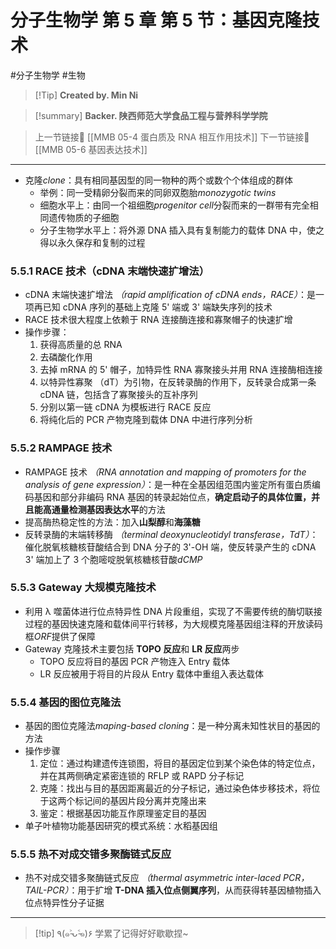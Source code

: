 # 分子生物学 第 5 章 第 5 节：基因克隆技术
#分子生物学 #生物 


> [!Tip] **Created by. Min Ni**

> [!summary] **Backer. 陕西师范大学食品工程与营养科学学院**

> 上一节链接🔗 [[MMB 05-4 蛋白质及 RNA 相互作用技术]]
> 下一节链接🔗 [[MMB 05-6 基因表达技术]]

---
- 克隆*clone*：具有相同基因型的同一物种的两个或数个个体组成的群体
	- 举例：同一受精卵分裂而来的同卵双胞胎*monozygotic twins*
	- 细胞水平上：由同一个祖细胞*progenitor cell*分裂而来的一群带有完全相同遗传物质的子细胞
	- 分子生物学水平上：将外源 DNA 插入具有复制能力的载体 DNA 中，使之得以永久保存和复制的过程

### 5.5.1 RACE 技术（cDNA 末端快速扩增法）
- cDNA 末端快速扩增法 *（rapid amplification of cDNA ends，RACE）*：是一项再已知 cDNA 序列的基础上克隆 5' 端或 3' 端缺失序列的技术
- RACE 技术很大程度上依赖于 RNA 连接酶连接和寡聚帽子的快速扩增
- 操作步骤：
	1. 获得高质量的总 RNA
	2. 去磷酸化作用
	3. 去掉 mRNA 的 5' 帽子，加特异性 RNA 寡聚接头并用 RNA 连接酶相连接
	4. 以特异性寡聚 （dT）为引物，在反转录酶的作用下，反转录合成第一条 cDNA 链，包括含了寡聚接头的互补序列
	5. 分别以第一链 cDNA 为模板进行 RACE 反应
	6. 将纯化后的 PCR 产物克隆到载体 DNA 中进行序列分析

### 5.5.2 RAMPAGE 技术
- RAMPAGE 技术 *（RNA annotation and mapping of promoters for the analysis of gene expression）*：是一种在全基因组范围内鉴定所有蛋白质编码基因和部分非编码 RNA 基因的转录起始位点，**确定启动子的具体位置，并且能高通量检测基因表达水平**的方法
- 提高酶热稳定性的方法：加入**山梨醇**和**海藻糖**
- 反转录酶的末端转移酶 *（terminal deoxynucleotidyl transferase，TdT）*：催化脱氧核糖核苷酸结合到 DNA 分子的 3'-OH 端，使反转录产生的 cDNA 3' 端加上了 3 个胞嘧啶脱氧核糖核苷酸*dCMP*

### 5.5.3 Gateway 大规模克隆技术
- 利用 λ 噬菌体进行位点特异性 DNA 片段重组，实现了不需要传统的酶切联接过程的基因快速克隆和载体间平行转移，为大规模克隆基因组注释的开放读码框*ORF*提供了保障
- Gateway 克隆技术主要包括 **TOPO 反应**和 **LR 反应**两步
	- TOPO 反应将目的基因 PCR 产物连入 Entry 载体
	- LR 反应被用于将目的片段从 Entry 载体中重组入表达载体

### 5.5.4 基因的图位克隆法
- 基因的图位克隆法*maping-based cloning*：是一种分离未知性状目的基因的方法
- 操作步骤
	1. 定位：通过构建遗传连锁图，将目的基因定位到某个染色体的特定位点，并在其两侧确定紧密连锁的 RFLP 或 RAPD 分子标记
	2. 克隆：找出与目的基因距离最近的分子标记，通过染色体步移技术，将位于这两个标记间的基因片段分离并克隆出来
	3. 鉴定：根据基因功能互作原理鉴定目的基因
- 单子叶植物功能基因研究的模式系统：水稻基因组

### 5.5.5 热不对成交错多聚酶链式反应
- 热不对成交错多聚酶链式反应 *（thermal asymmetric inter-laced PCR，TAIL-PCR）*：用于扩增 **T-DNA 插入位点侧翼序列**，从而获得转基因植物插入位点特异性分子证据

---
> [!tip] ٩(๑˃̵ᴗ˂̵๑)۶ 学累了记得好好歇歇捏~
